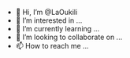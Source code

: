 - 👋 Hi, I’m @LaOukili
- 👀 I’m interested in ...
- 🌱 I’m currently learning ...
- 💞️ I’m looking to collaborate on ...
- 📫 How to reach me ...

<!---
LaOukili/LaOukili is a ✨ special ✨ repository because its `README.md` (this file) appears on your GitHub profile.
You can click the Preview link to take a look at your changes.
--->
